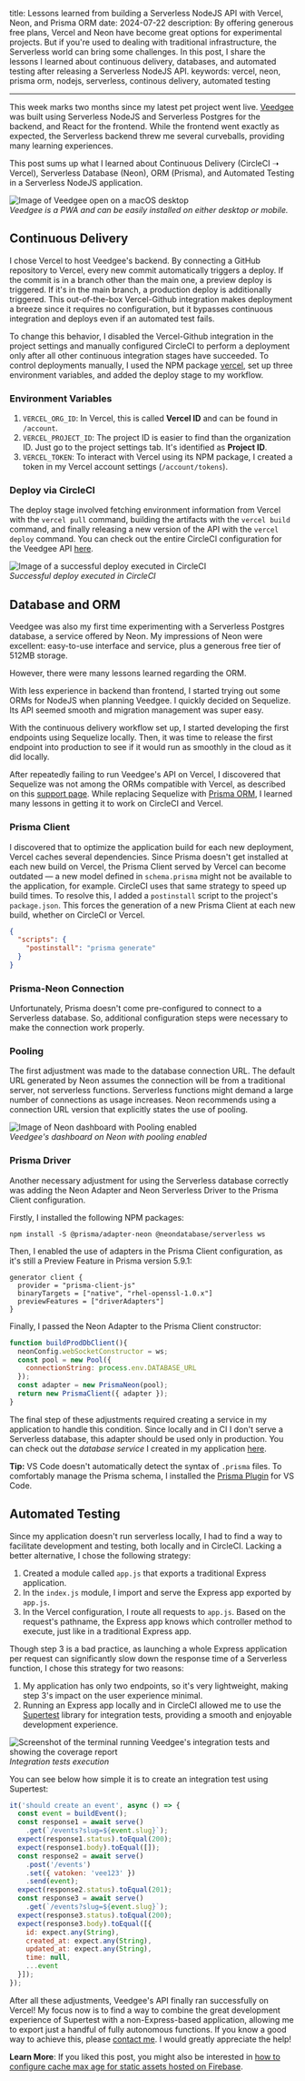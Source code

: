 title: Lessons learned from building a Serverless NodeJS API with Vercel, Neon, and Prisma ORM
date: 2024-07-22
description: By offering generous free plans, Vercel and Neon have become great options for experimental projects. But if you're used to dealing with traditional infrastructure, the Serverless world can bring some challenges. In this post, I share the lessons I learned about continuous delivery, databases, and automated testing after releasing a Serverless NodeJS API.
keywords: vercel, neon, prisma orm, nodejs, serverless, continous delivery, automated testing

---

This week marks two months since my latest pet project went live. [Veedgee](https://veedgee.compilorama.com) was built using Serverless NodeJS and Serverless Postgres for the backend, and React for the frontend. While the frontend went exactly as expected, the Serverless backend threw me several curveballs, providing many learning experiences.

This post sums up what I learned about Continuous Delivery (CircleCI ➝ Vercel), Serverless Database (Neon), ORM (Prisma), and Automated Testing in a Serverless NodeJS application.

![Image of Veedgee open on a macOS desktop](../../images/veedgee-pwa-en.png)  
_Veedgee is a PWA and can be easily installed on either desktop or mobile._

## Continuous Delivery

I chose Vercel to host Veedgee's backend. By connecting a GitHub repository to Vercel, every new commit automatically triggers a deploy. If the commit is in a branch other than the main one, a preview deploy is triggered. If it's in the main branch, a production deploy is additionally triggered. This out-of-the-box Vercel-Github integration makes deployment a breeze since it requires no configuration, but it bypasses continuous integration and deploys even if an automated test fails.

To change this behavior, I disabled the Vercel-Github integration in the project settings and manually configured CircleCI to perform a deployment only after all other continuous integration stages have succeeded. To control deployments manually, I used the NPM package [vercel](https://www.npmjs.com/package/vercel), set up three environment variables, and added the deploy stage to my workflow.

### Environment Variables

1. `VERCEL_ORG_ID`: In Vercel, this is called **Vercel ID** and can be found in `/account`.
2. `VERCEL_PROJECT_ID`: The project ID is easier to find than the organization ID. Just go to the project settings tab. It's identified as **Project ID**.
3. `VERCEL_TOKEN`: To interact with Vercel using its NPM package, I created a token in my Vercel account settings (`/account/tokens`).

### Deploy via CircleCI

The deploy stage involved fetching environment information from Vercel with the `vercel pull` command, building the artifacts with the `vercel build` command, and finally releasing a new version of the API with the `vercel deploy` command. You can check out the entire CircleCI configuration for the Veedgee API [here](https://github.com/rafaelcamargo/veedgee-api/blob/main/.circleci/config.yml).

![Image of a successful deploy executed in CircleCI](../../images/circle-ci-deploy-veedgee.png)  
_Successful deploy executed in CircleCI_

## Database and ORM

Veedgee was also my first time experimenting with a Serverless Postgres database, a service offered by Neon. My impressions of Neon were excellent: easy-to-use interface and service, plus a generous free tier of 512MB storage.

However, there were many lessons learned regarding the ORM.

With less experience in backend than frontend, I started trying out some ORMs for NodeJS when planning Veedgee. I quickly decided on Sequelize. Its API seemed smooth and migration management was super easy.

With the continuous delivery workflow set up, I started developing the first endpoints using Sequelize locally. Then, it was time to release the first endpoint into production to see if it would run as smoothly in the cloud as it did locally.

After repeatedly failing to run Veedgee's API on Vercel, I discovered that Sequelize was not among the ORMs compatible with Vercel, as described on this [support page](https://vercel.com/docs/storage/vercel-postgres#orm-compatibility). While replacing Sequelize with [Prisma ORM](https://www.prisma.io), I learned many lessons in getting it to work on CircleCI and Vercel.

### Prisma Client

I discovered that to optimize the application build for each new deployment, Vercel caches several dependencies. Since Prisma doesn't get installed at each new build on Vercel, the Prisma Client served by Vercel can become outdated — a new model defined in `schema.prisma` might not be available to the application, for example. CircleCI uses that same strategy to speed up build times. To resolve this, I added a `postinstall` script to the project's `package.json`. This forces the generation of a new Prisma Client at each new build, whether on CircleCI or Vercel.

```json
{
  "scripts": {
    "postinstall": "prisma generate"
  }
}
```

### Prisma-Neon Connection

Unfortunately, Prisma doesn't come pre-configured to connect to a Serverless database. So, additional configuration steps were necessary to make the connection work properly.

### Pooling

The first adjustment was made to the database connection URL. The default URL generated by Neon assumes the connection will be from a traditional server, not serverless functions. Serverless functions might demand a large number of connections as usage increases. Neon recommends using a connection URL version that explicitly states the use of pooling.

![Image of Neon dashboard with Pooling enabled](../../images/veedgee-neon-db.png)  
_Veedgee's dashboard on Neon with pooling enabled_

### Prisma Driver

Another necessary adjustment for using the Serverless database correctly was adding the Neon Adapter and Neon Serverless Driver to the Prisma Client configuration.

Firstly, I installed the following NPM packages:

```
npm install -S @prisma/adapter-neon @neondatabase/serverless ws
```

Then, I enabled the use of adapters in the Prisma Client configuration, as it's still a Preview Feature in Prisma version 5.9.1:

```prisma
generator client {
  provider = "prisma-client-js"
  binaryTargets = ["native", "rhel-openssl-1.0.x"]
  previewFeatures = ["driverAdapters"]
}
```

Finally, I passed the Neon Adapter to the Prisma Client constructor:

```javascript
function buildProdDbClient(){
  neonConfig.webSocketConstructor = ws;
  const pool = new Pool({
    connectionString: process.env.DATABASE_URL
  });
  const adapter = new PrismaNeon(pool);
  return new PrismaClient({ adapter });
}
```

The final step of these adjustments required creating a service in my application to handle this condition. Since locally and in CI I don't serve a Serverless database, this adapter should be used only in production. You can check out the *database service* I created in my application [here](https://github.com/rafaelcamargo/veedgee-api/blob/main/src/services/database.js).

**Tip:** VS Code doesn't automatically detect the syntax of `.prisma` files. To comfortably manage the Prisma schema, I installed the [Prisma Plugin](https://marketplace.visualstudio.com/items?itemName=Prisma.prisma) for VS Code.

## Automated Testing

Since my application doesn't run serverless locally, I had to find a way to facilitate development and testing, both locally and in CircleCI. Lacking a better alternative, I chose the following strategy:

1. Created a module called `app.js` that exports a traditional Express application.
2. In the `index.js` module, I import and serve the Express app exported by `app.js`.
3. In the Vercel configuration, I route all requests to `app.js`. Based on the request's pathname, the Express app knows which controller method to execute, just like in a traditional Express app.

Though step 3 is a bad practice, as launching a whole Express application per request can significantly slow down the response time of a Serverless function, I chose this strategy for two reasons:

1. My application has only two endpoints, so it's very lightweight, making step 3's impact on the user experience minimal.
2. Running an Express app locally and in CircleCI allowed me to use the [Supertest](https://www.npmjs.com/package/supertest) library for integration tests, providing a smooth and enjoyable development experience.

![Screenshot of the terminal running Veedgee's integration tests and showing the coverage report](../../images/veedgee-integration-tests_900x628.gif)  
_Integration tests execution_

You can see below how simple it is to create an integration test using Supertest:

```javascript
it('should create an event', async () => {
  const event = buildEvent();
  const response1 = await serve()
    .get(`/events?slug=${event.slug}`);
  expect(response1.status).toEqual(200);
  expect(response1.body).toEqual([]);
  const response2 = await serve()
    .post('/events')
    .set({ vatoken: 'vee123' })
    .send(event);
  expect(response2.status).toEqual(201);
  const response3 = await serve()
    .get(`/events?slug=${event.slug}`);
  expect(response3.status).toEqual(200);
  expect(response3.body).toEqual([{
    id: expect.any(String),
    created_at: expect.any(String),
    updated_at: expect.any(String),
    time: null,
    ...event
  }]);
});
```

After all these adjustments, Veedgee's API finally ran successfully on Vercel! My focus now is to find a way to combine the great development experience of Supertest with a non-Express-based application, allowing me to export just a handful of fully autonomous functions. If you know a good way to achieve this, please [contact me](/contact). I would greatly appreciate the help!

**Learn More**: If you liked this post, you might also be interested in [how to configure cache max age for static assets hosted on Firebase](/blog/configuring-cache-max-age-for-static-assets-hosted-on-firebase/).
